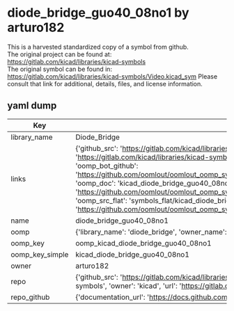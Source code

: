 # diode_bridge_guo40_08no1 by arturo182  
This is a harvested standardized copy of a symbol from github.  
The original project can be found at:  
https://gitlab.com/kicad/libraries/kicad-symbols  
The original symbol can be found in:
https://gitlab.com/kicad/libraries/kicad-symbols/Video.kicad_sym
Please consult that link for additional, details, files, and license information.  
## yaml dump  
| Key | Value |  
| --- | --- |  
| library_name | Diode_Bridge |  
| links | {'github_src': 'https://gitlab.com/kicad/libraries/kicad-symbols/Video.kicad_sym', 'github_src_repo': 'https://gitlab.com/kicad/libraries/kicad-symbols', 'oomp_bot': 'kicad_diode_bridge_guo40_08no1/working', 'oomp_bot_github': 'https://github.com/oomlout/oomlout_oomp_symbol_bot/tree/main/kicad_diode_bridge_guo40_08no1/working', 'oomp_doc': 'kicad_diode_bridge_guo40_08no1/working', 'oomp_doc_github': 'https://github.com/oomlout/oomlout_oomp_symbol_doc/tree/main/kicad_diode_bridge_guo40_08no1/working', 'oomp_src_flat': 'symbols_flat/kicad_diode_bridge_guo40_08no1/working', 'oomp_src_flat_github': 'https://github.com/oomlout/oomlout_oomp_symbol_src/tree/main/kicad_diode_bridge_guo40_08no1/working'} |  
| name | diode_bridge_guo40_08no1 |  
| oomp | {'library_name': 'diode_bridge', 'owner_name': 'kicad', 'symbol_name': 'diode_bridge_guo40_08no1'} |  
| oomp_key | oomp_kicad_diode_bridge_guo40_08no1 |  
| oomp_key_simple | kicad_diode_bridge_guo40_08no1 |  
| owner | arturo182 |  
| repo | {'github_src': 'https://gitlab.com/kicad/libraries/kicad-symbols/Video.kicad_sym', 'name': 'libraries/kicad-symbols', 'owner': 'kicad', 'url': 'https://gitlab.com/kicad/libraries/kicad-symbols'} |  
| repo_github | {'documentation_url': 'https://docs.github.com/rest/repos/repos#get-a-repository', 'message': 'Not Found'} |  

